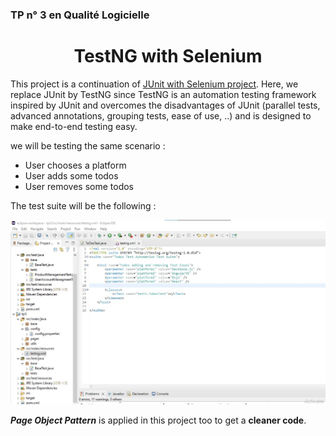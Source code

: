 ### TP n° 3 en Qualité Logicielle
<h1 align=center >
  TestNG with Selenium
</h1>

This project is a continuation of [JUnit with Selenium project](https://github.com/yosra270/JUnit-with-Selenium). Here, we replace JUnit by TestNG since TestNG is an automation testing framework inspired by JUnit and overcomes the disadvantages of JUnit (parallel tests, advanced annotations, grouping tests, ease of use, ..) and is designed to make end-to-end testing easy.

we will be testing the same scenario :
* User chooses a platform
* User adds some todos
* User removes some todos

The test suite will be the following :
<p align="center" >
  <img src="test-suite.jpg" alt="Agile Development" >
</p>

***Page Object Pattern*** is applied in this project too to get a **cleaner code**.
